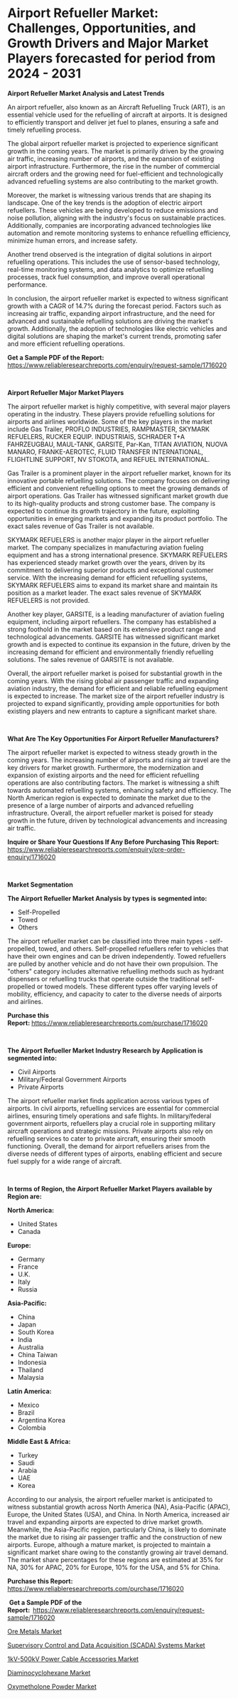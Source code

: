 <p><h1>Airport Refueller Market: Challenges, Opportunities, and Growth Drivers and Major Market Players forecasted for period from 2024 - 2031</h1></p><p><strong>Airport Refueller Market Analysis and Latest Trends</strong></p>
<p><p>An airport refueller, also known as an Aircraft Refuelling Truck (ART), is an essential vehicle used for the refuelling of aircraft at airports. It is designed to efficiently transport and deliver jet fuel to planes, ensuring a safe and timely refuelling process.</p><p>The global airport refueller market is projected to experience significant growth in the coming years. The market is primarily driven by the growing air traffic, increasing number of airports, and the expansion of existing airport infrastructure. Furthermore, the rise in the number of commercial aircraft orders and the growing need for fuel-efficient and technologically advanced refuelling systems are also contributing to the market growth.</p><p>Moreover, the market is witnessing various trends that are shaping its landscape. One of the key trends is the adoption of electric airport refuellers. These vehicles are being developed to reduce emissions and noise pollution, aligning with the industry's focus on sustainable practices. Additionally, companies are incorporating advanced technologies like automation and remote monitoring systems to enhance refuelling efficiency, minimize human errors, and increase safety.</p><p>Another trend observed is the integration of digital solutions in airport refuelling operations. This includes the use of sensor-based technology, real-time monitoring systems, and data analytics to optimize refuelling processes, track fuel consumption, and improve overall operational performance.</p><p>In conclusion, the airport refueller market is expected to witness significant growth with a CAGR of 14.7% during the forecast period. Factors such as increasing air traffic, expanding airport infrastructure, and the need for advanced and sustainable refuelling solutions are driving the market's growth. Additionally, the adoption of technologies like electric vehicles and digital solutions are shaping the market's current trends, promoting safer and more efficient refuelling operations.</p></p>
<p><strong>Get a Sample PDF of the Report:&nbsp;</strong> <a href="https://www.reliableresearchreports.com/enquiry/request-sample/1716020">https://www.reliableresearchreports.com/enquiry/request-sample/1716020</a></p>
<p>&nbsp;</p>
<p><strong>Airport Refueller Major Market Players</strong></p>
<p><p>The airport refueller market is highly competitive, with several major players operating in the industry. These players provide refuelling solutions for airports and airlines worldwide. Some of the key players in the market include Gas Trailer, PROFLO INDUSTRIES, RAMPMASTER, SKYMARK REFUELERS, RUCKER EQUIP. INDUSTRIAIS, SCHRADER T+A FAHRZEUGBAU, MAUL-TANK, GARSITE, Par-Kan, TITAN AVIATION, NUOVA MANARO, FRANKE-AEROTEC, FLUID TRANSFER INTERNATIONAL, FLIGHTLINE SUPPORT, NV STOKOTA, and REFUEL INTERNATIONAL.</p><p>Gas Trailer is a prominent player in the airport refueller market, known for its innovative portable refuelling solutions. The company focuses on delivering efficient and convenient refuelling options to meet the growing demands of airport operations. Gas Trailer has witnessed significant market growth due to its high-quality products and strong customer base. The company is expected to continue its growth trajectory in the future, exploiting opportunities in emerging markets and expanding its product portfolio. The exact sales revenue of Gas Trailer is not available.</p><p>SKYMARK REFUELERS is another major player in the airport refueller market. The company specializes in manufacturing aviation fueling equipment and has a strong international presence. SKYMARK REFUELERS has experienced steady market growth over the years, driven by its commitment to delivering superior products and exceptional customer service. With the increasing demand for efficient refuelling systems, SKYMARK REFUELERS aims to expand its market share and maintain its position as a market leader. The exact sales revenue of SKYMARK REFUELERS is not provided.</p><p>Another key player, GARSITE, is a leading manufacturer of aviation fueling equipment, including airport refuellers. The company has established a strong foothold in the market based on its extensive product range and technological advancements. GARSITE has witnessed significant market growth and is expected to continue its expansion in the future, driven by the increasing demand for efficient and environmentally friendly refuelling solutions. The sales revenue of GARSITE is not available.</p><p>Overall, the airport refueller market is poised for substantial growth in the coming years. With the rising global air passenger traffic and expanding aviation industry, the demand for efficient and reliable refuelling equipment is expected to increase. The market size of the airport refueller industry is projected to expand significantly, providing ample opportunities for both existing players and new entrants to capture a significant market share.</p></p>
<p>&nbsp;</p>
<p><strong>What Are The Key Opportunities For Airport Refueller Manufacturers?</strong></p>
<p><p>The airport refueller market is expected to witness steady growth in the coming years. The increasing number of airports and rising air travel are the key drivers for market growth. Furthermore, the modernization and expansion of existing airports and the need for efficient refuelling operations are also contributing factors. The market is witnessing a shift towards automated refuelling systems, enhancing safety and efficiency. The North American region is expected to dominate the market due to the presence of a large number of airports and advanced refuelling infrastructure. Overall, the airport refueller market is poised for steady growth in the future, driven by technological advancements and increasing air traffic.</p></p>
<p><strong>Inquire or Share Your Questions If Any Before Purchasing This Report:</strong> <a href="https://www.reliableresearchreports.com/enquiry/pre-order-enquiry/1716020">https://www.reliableresearchreports.com/enquiry/pre-order-enquiry/1716020</a></p>
<p>&nbsp;</p>
<p><strong>Market Segmentation</strong></p>
<p><strong>The Airport Refueller Market Analysis by types is segmented into:</strong></p>
<p><ul><li>Self-Propelled</li><li>Towed</li><li>Others</li></ul></p>
<p><p>The airport refueller market can be classified into three main types - self-propelled, towed, and others. Self-propelled refuellers refer to vehicles that have their own engines and can be driven independently. Towed refuellers are pulled by another vehicle and do not have their own propulsion. The "others" category includes alternative refuelling methods such as hydrant dispensers or refuelling trucks that operate outside the traditional self-propelled or towed models. These different types offer varying levels of mobility, efficiency, and capacity to cater to the diverse needs of airports and airlines.</p></p>
<p><strong>Purchase this Report:&nbsp;</strong><a href="https://www.reliableresearchreports.com/purchase/1716020">https://www.reliableresearchreports.com/purchase/1716020</a></p>
<p>&nbsp;</p>
<p><strong>The Airport Refueller Market Industry Research by Application is segmented into:</strong></p>
<p><ul><li>Civil Airports</li><li>Military/Federal Government Airports</li><li>Private Airports</li></ul></p>
<p><p>The airport refueller market finds application across various types of airports. In civil airports, refuelling services are essential for commercial airlines, ensuring timely operations and safe flights. In military/federal government airports, refuellers play a crucial role in supporting military aircraft operations and strategic missions. Private airports also rely on refuelling services to cater to private aircraft, ensuring their smooth functioning. Overall, the demand for airport refuellers arises from the diverse needs of different types of airports, enabling efficient and secure fuel supply for a wide range of aircraft.</p></p>
<p>&nbsp;</p>
<p><strong>In terms of Region, the Airport Refueller Market Players available by Region are:</strong></p>
<p>
    <p> <strong> North America: </strong>
        <ul>
            <li>United States</li>
            <li>Canada</li>
        </ul>
        </p> 
    <p> <strong> Europe: </strong>
        <ul>
            <li>Germany</li>
            <li>France</li>
            <li>U.K.</li>
            <li>Italy</li>
            <li>Russia</li>
        </ul>
        </p> 
    <p> <strong> Asia-Pacific: </strong>
        <ul>
            <li>China</li>
            <li>Japan</li>
            <li>South Korea</li>
            <li>India</li>
            <li>Australia</li>
            <li>China Taiwan</li>
            <li>Indonesia</li>
            <li>Thailand</li>
            <li>Malaysia</li>
        </ul>
        </p> 
    <p> <strong> Latin America: </strong>
        <ul>
            <li>Mexico</li>
            <li>Brazil</li>
            <li>Argentina Korea</li>
            <li>Colombia</li>
        </ul>
        </p> 
    <p> <strong> Middle East & Africa: </strong>
        <ul>
            <li>Turkey</li>
            <li>Saudi</li>
            <li>Arabia</li>
            <li>UAE</li>
            <li>Korea</li>
        </ul>
    </p>
    </p>
<p><p>According to our analysis, the airport refueller market is anticipated to witness substantial growth across North America (NA), Asia-Pacific (APAC), Europe, the United States (USA), and China. In North America, increased air travel and expanding airports are expected to drive market growth. Meanwhile, the Asia-Pacific region, particularly China, is likely to dominate the market due to rising air passenger traffic and the construction of new airports. Europe, although a mature market, is projected to maintain a significant market share owing to the constantly growing air travel demand. The market share percentages for these regions are estimated at 35% for NA, 30% for APAC, 20% for Europe, 10% for the USA, and 5% for China.</p></p>
<p><strong>Purchase this Report: </strong><a href="https://www.reliableresearchreports.com/purchase/1716020">https://www.reliableresearchreports.com/purchase/1716020</a></p>
<p>&nbsp;<strong>Get a Sample PDF of the Report:&nbsp;&nbsp;</strong><a href="https://www.reliableresearchreports.com/enquiry/request-sample/1716020">https://www.reliableresearchreports.com/enquiry/request-sample/1716020</a></p>
<p><strong></strong></p>
<p><p><a href="https://medium.com/@marianmraz_72126/ore-metals-market-comprehensive-assessment-by-type-application-and-geography-a576dc853c40">Ore Metals Market</a></p><p><a href="https://github.com/seekum/Market-Research-Report-List-1/blob/main/supervisory-control-and-data-acquisition-scada-systems-market.md">Supervisory Control and Data Acquisition (SCADA) Systems Market</a></p><p><a href="https://github.com/peachesmcdowel1/Market-Research-Report-List-1/blob/main/1kv-500kv-power-cable-accessories-market.md">1kV-500kV Power Cable Accessories Market</a></p><p><a href="https://medium.com/@marianmraz_72126/diaminocyclohexane-market-comprehensive-assessment-by-type-application-and-geography-cb4533061497">Diaminocyclohexane Market</a></p><p><a href="https://medium.com/@marianmraz_72126/oxymetholone-powder-market-the-key-to-successful-business-strategy-forecast-till-2031-fb873f8c1e97">Oxymetholone Powder Market</a></p></p>